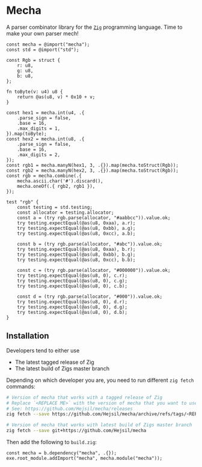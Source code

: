 # Mecha

A parser combinator library for the [`Zig`](https://ziglang.org/)
programming language. Time to make your own parser mech!

```zig
const mecha = @import("mecha");
const std = @import("std");

const Rgb = struct {
    r: u8,
    g: u8,
    b: u8,
};

fn toByte(v: u4) u8 {
    return @as(u8, v) * 0x10 + v;
}

const hex1 = mecha.int(u4, .{
    .parse_sign = false,
    .base = 16,
    .max_digits = 1,
}).map(toByte);
const hex2 = mecha.int(u8, .{
    .parse_sign = false,
    .base = 16,
    .max_digits = 2,
});
const rgb1 = mecha.manyN(hex1, 3, .{}).map(mecha.toStruct(Rgb));
const rgb2 = mecha.manyN(hex2, 3, .{}).map(mecha.toStruct(Rgb));
const rgb = mecha.combine(.{
    mecha.ascii.char('#').discard(),
    mecha.oneOf(.{ rgb2, rgb1 }),
});

test "rgb" {
    const testing = std.testing;
    const allocator = testing.allocator;
    const a = (try rgb.parse(allocator, "#aabbcc")).value.ok;
    try testing.expectEqual(@as(u8, 0xaa), a.r);
    try testing.expectEqual(@as(u8, 0xbb), a.g);
    try testing.expectEqual(@as(u8, 0xcc), a.b);

    const b = (try rgb.parse(allocator, "#abc")).value.ok;
    try testing.expectEqual(@as(u8, 0xaa), b.r);
    try testing.expectEqual(@as(u8, 0xbb), b.g);
    try testing.expectEqual(@as(u8, 0xcc), b.b);

    const c = (try rgb.parse(allocator, "#000000")).value.ok;
    try testing.expectEqual(@as(u8, 0), c.r);
    try testing.expectEqual(@as(u8, 0), c.g);
    try testing.expectEqual(@as(u8, 0), c.b);

    const d = (try rgb.parse(allocator, "#000")).value.ok;
    try testing.expectEqual(@as(u8, 0), d.r);
    try testing.expectEqual(@as(u8, 0), d.g);
    try testing.expectEqual(@as(u8, 0), d.b);
}
```


## Installation

Developers tend to either use
* The latest tagged release of Zig
* The latest build of Zigs master branch

Depending on which developer you are, you need to run different `zig fetch` commands:

```sh
# Version of mecha that works with a tagged release of Zig
# Replace `<REPLACE ME>` with the version of mecha that you want to use
# See: https://github.com/Hejsil/mecha/releases
zig fetch --save https://github.com/Hejsil/mecha/archive/refs/tags/<REPLACE ME>.tar.gz

# Version of mecha that works with latest build of Zigs master branch
zig fetch --save git+https://github.com/Hejsil/mecha
```

Then add the following to `build.zig`:

```zig
const mecha = b.dependency("mecha", .{});
exe.root_module.addImport("mecha", mecha.module("mecha"));
```

